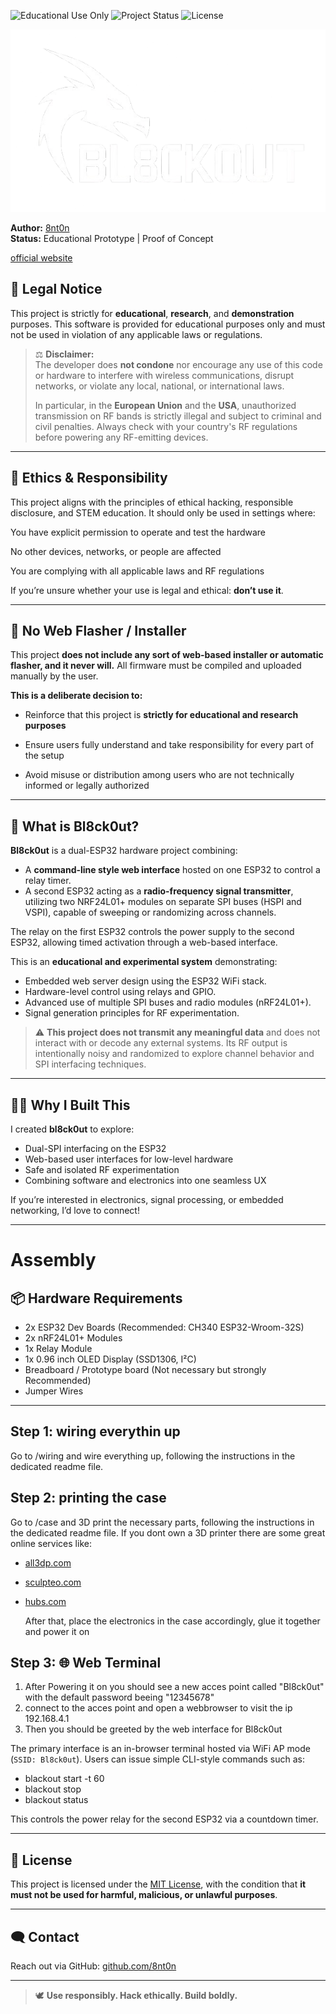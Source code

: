 ![Educational Use Only](https://img.shields.io/badge/use-research%20only-blueviolet?style=flat-square)
![Project Status](https://img.shields.io/badge/status-educational-important)
![License](https://img.shields.io/github/license/8nt0n/bl8ck0ut)

![Logo](logo.png)

**Author:** [8nt0n](https://github.com/8nt0n)  
**Status:** Educational Prototype | Proof of Concept  

[official website](https://bl8ck0ut.netlify.app/)

## 🚨 Legal Notice

This project is strictly for **educational**, **research**, and **demonstration** purposes.
This software is provided for educational purposes only and must not be used in violation of any applicable laws or regulations.

> ⚖️ **Disclaimer:**  
> The developer does **not condone** nor encourage any use of this code or hardware to interfere with wireless communications, disrupt networks, or violate any local, national, or international laws.  
>
> In particular, in the **European Union** and the **USA**, unauthorized transmission on RF bands is strictly illegal and subject to criminal and civil penalties. Always check with your country's RF regulations before powering any RF-emitting devices.

---

## 🧭 Ethics & Responsibility
This project aligns with the principles of ethical hacking, responsible disclosure, and STEM education. It should only be used in settings where:

You have explicit permission to operate and test the hardware

No other devices, networks, or people are affected

You are complying with all applicable laws and RF regulations

If you’re unsure whether your use is legal and ethical: **don’t use it**.

---

## 🚫 No Web Flasher / Installer
This project **does not include any sort of web-based installer or automatic flasher, and it never will.**
All firmware must be compiled and uploaded manually by the user.

**This is a deliberate decision to:**

- Reinforce that this project is **strictly for educational and research purposes**

- Ensure users fully understand and take responsibility for every part of the setup

- Avoid misuse or distribution among users who are not technically informed or legally authorized

---

## 🔧 What is Bl8ck0ut?

**Bl8ck0ut** is a dual-ESP32 hardware project combining:

- A **command-line style web interface** hosted on one ESP32 to control a relay timer.
- A second ESP32 acting as a **radio-frequency signal transmitter**, utilizing two NRF24L01+ modules on separate SPI buses (HSPI and VSPI), capable of sweeping or randomizing across channels.

The relay on the first ESP32 controls the power supply to the second ESP32, allowing timed activation through a web-based interface.

This is an **educational and experimental system** demonstrating:

- Embedded web server design using the ESP32 WiFi stack.
- Hardware-level control using relays and GPIO.
- Advanced use of multiple SPI buses and radio modules (nRF24L01+).
- Signal generation principles for RF experimentation.

> ⚠️ **This project does not transmit any meaningful data** and does not interact with or decode any external systems. Its RF output is intentionally noisy and randomized to explore channel behavior and SPI interfacing techniques.

---

## 👨‍💻 Why I Built This

I created **bl8ck0ut** to explore:

- Dual-SPI interfacing on the ESP32
- Web-based user interfaces for low-level hardware
- Safe and isolated RF experimentation
- Combining software and electronics into one seamless UX

If you’re interested in electronics, signal processing, or embedded networking, I’d love to connect!

---

# Assembly

## 📦 Hardware Requirements

- 2x ESP32 Dev Boards (Recommended: CH340 ESP32-Wroom-32S)
- 2x nRF24L01+ Modules
- 1x Relay Module
- 1x 0.96 inch OLED Display (SSD1306, I²C)
- Breadboard / Prototype board (Not necessary but strongly Recommended)
- Jumper Wires

---

## Step 1: wiring everythin up

Go to /wiring and wire everything up, following the instructions in the dedicated readme file.


## Step 2: printing the case

Go to /case and 3D print the necessary parts, following the instructions in the dedicated readme file. If you dont own a 3D printer there are some great online services like: 

- [all3dp.com](https://all3dp.com) 
- [sculpteo.com](https://sculpteo.com) 
- [hubs.com](https://hubs.com)

  After that, place the electronics in the case accordingly, glue it together and power it on 


## Step 3: 🌐 Web Terminal
1. After Powering it on you should see a new acces point called "Bl8ck0ut" with the default password beeing "12345678"
2. connect to the acces point and open a webbrowser to visit the ip 192.168.4.1
3. Then you should be greeted by the web interface for Bl8ck0ut

The primary interface is an in-browser terminal hosted via WiFi AP mode (`SSID: Bl8ck0ut`). Users can issue simple CLI-style commands such as:

- blackout start -t 60
- blackout stop
- blackout status


This controls the power relay for the second ESP32 via a countdown timer.

---

## 📜 License

This project is licensed under the [MIT License](LICENSE), with the condition that **it must not be used for harmful, malicious, or unlawful purposes**.

---

## 🗨️ Contact

Reach out via GitHub: [github.com/8nt0n](https://github.com/8nt0n)

---

> 🕊️ **Use responsibly. Hack ethically. Build boldly.**
